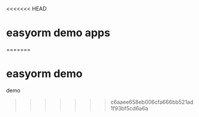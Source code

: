 <<<<<<< HEAD
# easyorm demo apps
=======
# easyorm demo
demo
>>>>>>> c6aaee658eb006cfa666bb521ad1f93bf5cd6a6a
